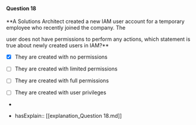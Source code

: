 #### Question  18


**A Solutions Architect created a new IAM user account for a temporary employee who recently joined the company. The

user does not have permissions to perform any actions, which statement is true about newly created users in IAM?**


- [x] They are created with no permissions


- [ ] They are created with limited permissions


- [ ] They are created with full permissions


- [ ] They are created with user privileges


*

- hasExplain:: [[explanation_Question  18.md]]